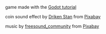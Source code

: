 game made with the <a href="https://docs.godotengine.org/en/stable/getting_started/first_2d_game/index.html">Godot tutorial</a>

coin sound effect by <a href="https://pixabay.com/users/driken5482-45721595/?utm_source=link-attribution&utm_medium=referral&utm_campaign=music&utm_content=236671">Driken Stan</a> from <a href="https://pixabay.com//?utm_source=link-attribution&utm_medium=referral&utm_campaign=music&utm_content=236671">Pixabay</a>

music by <a href="https://pixabay.com/users/freesound_community-46691455/?utm_source=link-attribution&utm_medium=referral&utm_campaign=music&utm_content=72532">freesound_community</a> from <a href="https://pixabay.com//?utm_source=link-attribution&utm_medium=referral&utm_campaign=music&utm_content=72532">Pixabay</a> 

